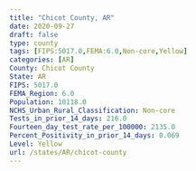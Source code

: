 ```yaml
---
title: "Chicot County, AR"
date: 2020-09-27
draft: false
type: county
tags: [FIPS:5017.0,FEMA:6.0,Non-core,Yellow]
categories: [AR]
County: Chicot County
State: AR
FIPS: 5017.0
FEMA_Region: 6.0
Population: 10118.0
NCHS_Urban_Rural_Classification: Non-core
Tests_in_prior_14_days: 216.0
Fourteen_day_test_rate_per_100000: 2135.0
Percent_Positivity_in_prior_14_days: 0.069
Level: Yellow
url: /states/AR/chicot-county
---
```



